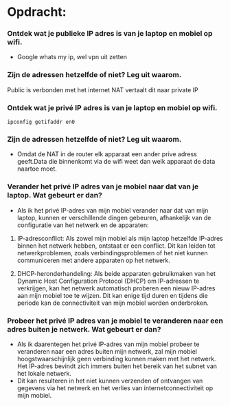 # **Opdracht:**

### Ontdek wat je publieke IP adres is van je laptop en mobiel op wifi.

- Google whats my ip, wel vpn uit zetten

### Zijn de adressen hetzelfde of niet? Leg uit waarom.
Public is verbonden met het internet
NAT vertaalt dit naar private IP

### Ontdek wat je privé IP adres is van je laptop en mobiel op wifi.
`ipconfig getifaddr en0`


### Zijn de adressen hetzelfde of niet? Leg uit waarom.

- Omdat de NAT in de router elk apparaat een ander prive adress geeft.Data die binnenkomt via de wifi weet dan welk apparaat de data naartoe moet.

### Verander het privé IP adres van je mobiel naar dat van je laptop. Wat gebeurt er dan?

- Als ik het privé IP-adres van mijn mobiel verander naar dat van mijn laptop, kunnen er verschillende dingen gebeuren, afhankelijk van de configuratie van het netwerk en de apparaten:
    
1. IP-adresconflict: Als zowel mijn mobiel als mijn laptop hetzelfde IP-adres binnen het netwerk hebben, ontstaat er een conflict. Dit kan leiden tot netwerkproblemen, zoals verbindingsproblemen of het niet kunnen communiceren met andere apparaten op het netwerk.

2. DHCP-heronderhandeling: Als beide apparaten gebruikmaken van het Dynamic Host Configuration Protocol (DHCP) om IP-adressen te verkrijgen, kan het netwerk automatisch proberen een nieuw IP-adres aan mijn mobiel toe te wijzen. Dit kan enige tijd duren en tijdens die periode kan de connectiviteit van mijn mobiel worden onderbroken.

### Probeer het privé IP adres van je mobiel te veranderen naar een adres buiten je netwerk. Wat gebeurt er dan? 

- Als ik daarentegen het privé IP-adres van mijn mobiel probeer te veranderen naar een adres buiten mijn netwerk, zal mijn mobiel hoogstwaarschijnlijk geen verbinding kunnen maken met het netwerk. Het IP-adres bevindt zich immers buiten het bereik van het subnet van het lokale netwerk.
- Dit kan resulteren in het niet kunnen verzenden of ontvangen van gegevens via het netwerk en het verlies van internetconnectiviteit op mijn mobiel.
    
